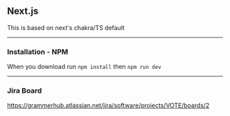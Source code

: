 ## Next.js

This is based on next's chakra/TS default

---

### Installation - NPM

When you download run `npm install`
then `npm run dev`

---

### Jira Board

https://grammerhub.atlassian.net/jira/software/projects/VOTE/boards/2
